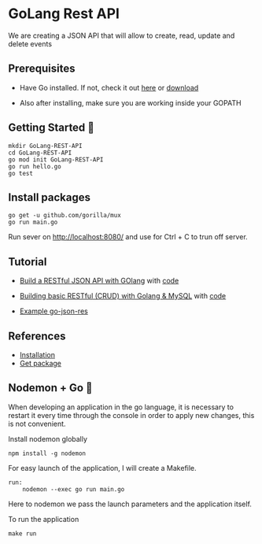 # GoLang Rest API
We are creating a JSON API that will allow to create, read, update and delete events

## Prerequisites

* Have Go installed. If not, check it out [here](https://golang.org/doc/install) or [download](https://go.dev/dl/)

* Also after installing, make sure you are working inside your GOPATH

## Getting Started 🚀

    mkdir GoLang-REST-API
    cd GoLang-REST-API
    go mod init GoLang-REST-API
    go run hello.go
    go test

## Install packages
    go get -u github.com/gorilla/mux
    go run main.go

Run sever on [http://localhost:8080/](http://localhost:8080/) and use for Ctrl + C to trun off server.

## Tutorial

* [Build a RESTful JSON API with GOlang](https://medium.com/the-andela-way/build-a-restful-json-api-with-golang-85a83420c9da) with [code](https://github.com/Duncanian/go-rest-api/blob/develop/main.go)

* [Building basic RESTful (CRUD) with Golang & MySQL](https://towardsdev.com/building-basic-restful-crud-with-golang-mysql-6869dfdefade) with  [code](https://github.com/Vishalj32/rest-go-demo)

* [Example go-json-res](https://github.com/ant0ine/go-json-rest)


## References

* [Installation](https://www.geeksforgeeks.org/how-to-install-golang-on-macos/)
* [Get package](https://stackoverflow.com/questions/55631569/go-mod-cannot-find-module-providing-package)


## Nodemon + Go  🚀

When developing an application in the go language, it is necessary to restart it every time through the console in order to apply new changes, this is not convenient.

Install nodemon globally

    npm install -g nodemon

For easy launch of the application, I will create a Makefile.

    run:
	    nodemon --exec go run main.go

Here to nodemon we pass the launch parameters and the application itself.

To run the application

    make run
